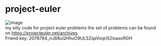 # project-euler
![image](https://projecteuler.net/profile/0xf0ad.png)  
my silly code for project euler problems
the set of problems can be found on <https://projecteuler.net/archives>  
Friend key: 2078784_nJ68uQHhuO9ULSZqsVoqri52isaxoRGH

